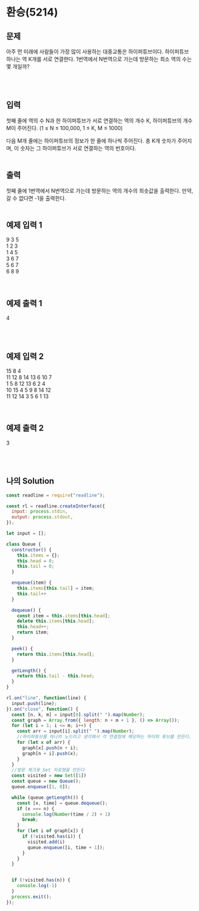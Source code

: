 # 환승(5214)

## 문제
아주 먼 미래에 사람들이 가장 많이 사용하는 대중교통은 하이퍼튜브이다. 하이퍼튜브 하나는 역 K개를 서로 연결한다. 1번역에서 N번역으로 가는데 방문하는 최소 역의 수는 몇 개일까?

<br/>
<br/>

## 입력
첫째 줄에 역의 수 N과 한 하이퍼튜브가 서로 연결하는 역의 개수 K, 하이퍼튜브의 개수 M이 주어진다. (1 ≤ N ≤ 100,000, 1 ≤ K, M ≤ 1000)<br/>

다음 M개 줄에는 하이퍼튜브의 정보가 한 줄에 하나씩 주어진다. 총 K개 숫자가 주어지며, 이 숫자는 그 하이퍼튜브가 서로 연결하는 역의 번호이다. 
<br/>
<br/>

## 출력
첫째 줄에 1번역에서 N번역으로 가는데 방문하는 역의 개수의 최솟값을 출력한다. 만약, 갈 수 없다면 -1을 출력한다.
<br/>
<br/>

## 예제 입력 1
9 3 5<br/>
1 2 3<br/>
1 4 5<br/>
3 6 7<br/>
5 6 7<br/>
6 8 9<br/>


<br/>

## 예제 출력 1
4


<br/>
<br/>

## 예제 입력 2
15 8 4<br/>
11 12 8 14 13 6 10 7<br/>
1 5 8 12 13 6 2 4<br/>
10 15 4 5 9 8 14 12<br/>
11 12 14 3 5 6 1 13<br/>


<br/>

## 예제 출력 2
3


<br/>
<br/>

## 나의 Solution

```javascript
const readline = require("readline");

const rl = readline.createInterface({
  input: process.stdin,
  output: process.stdout,
});

let input = [];

class Queue {
  constructor() {
    this.items = {};
    this.head = 0;
    this.tail = 0;
  }

  enqueue(item) {
    this.items[this.tail] = item;
    this.tail++
  }

  dequeue() {
    const item = this.items[this.head];
    delete this.items[this.head];
    this.head++;
    return item;
  }

  peek() {
    return this.items[this.head];
  }

  getLength() {
    return this.tail - this.head;
  }
}

rl.on("line", function(line) {
  input.push(line);
}).on("close", function() {
  const [n, k, m] = input[0].split(" ").map(Number);
  const graph = Array.from({ length: n + m + 1 }, () => Array());
  for (let i = 1; i <= m; i++) {
    const arr = input[i].split(" ").map(Number);
    //하이퍼튜브를 하나의 노드라고 생각해서 각 연결점에 해당하는 하이퍼 튜브를 만든다.
    for (let x of arr) {
      graph[x].push(n + i);
      graph[n + i].push(x);
    }
  }
  //방문 체크용 Set 자료형을 만든다
  const visited = new Set([1])
  const queue = new Queue();
  queue.enqueue([1, 0]);

  while (queue.getLength()) {
    const [x, time] = queue.dequeue();
    if (x === n) {
      console.log(Number(time / 2) + 1)
      break;
    }
    for (let i of graph[x]) {
      if (!visited.has(i)) {
        visited.add(i)
        queue.enqueue([i, time + 1]);
      }
    }
  }


  if (!visited.has(n)) {
    console.log(-1)
  }
  process.exit();
});
```

